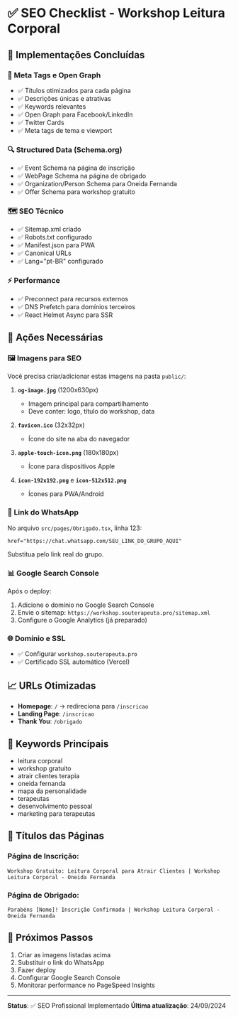 # ✅ SEO Checklist - Workshop Leitura Corporal

## 🎯 **Implementações Concluídas**

### **📱 Meta Tags e Open Graph**
- ✅ Títulos otimizados para cada página
- ✅ Descrições únicas e atrativas
- ✅ Keywords relevantes
- ✅ Open Graph para Facebook/LinkedIn
- ✅ Twitter Cards
- ✅ Meta tags de tema e viewport

### **🔍 Structured Data (Schema.org)**
- ✅ Event Schema na página de inscrição
- ✅ WebPage Schema na página de obrigado
- ✅ Organization/Person Schema para Oneida Fernanda
- ✅ Offer Schema para workshop gratuito

### **🗺️ SEO Técnico**
- ✅ Sitemap.xml criado
- ✅ Robots.txt configurado
- ✅ Manifest.json para PWA
- ✅ Canonical URLs
- ✅ Lang="pt-BR" configurado

### **⚡ Performance**
- ✅ Preconnect para recursos externos
- ✅ DNS Prefetch para domínios terceiros
- ✅ React Helmet Async para SSR

## 🚨 **Ações Necessárias**

### **🖼️ Imagens para SEO**
Você precisa criar/adicionar estas imagens na pasta `public/`:

1. **`og-image.jpg`** (1200x630px)
   - Imagem principal para compartilhamento
   - Deve conter: logo, título do workshop, data

2. **`favicon.ico`** (32x32px)
   - Ícone do site na aba do navegador

3. **`apple-touch-icon.png`** (180x180px)
   - Ícone para dispositivos Apple

4. **`icon-192x192.png`** e **`icon-512x512.png`**
   - Ícones para PWA/Android

### **🔗 Link do WhatsApp**
No arquivo `src/pages/Obrigado.tsx`, linha 123:
```tsx
href="https://chat.whatsapp.com/SEU_LINK_DO_GRUPO_AQUI"
```
Substitua pelo link real do grupo.

### **📊 Google Search Console**
Após o deploy:
1. Adicione o domínio no Google Search Console
2. Envie o sitemap: `https://workshop.souterapeuta.pro/sitemap.xml`
3. Configure o Google Analytics (já preparado)

### **🌐 Domínio e SSL**
- ✅ Configurar `workshop.souterapeuta.pro`
- ✅ Certificado SSL automático (Vercel)

## 📈 **URLs Otimizadas**

- **Homepage**: `/` → redireciona para `/inscricao`
- **Landing Page**: `/inscricao` 
- **Thank You**: `/obrigado`

## 🎯 **Keywords Principais**

- leitura corporal
- workshop gratuito
- atrair clientes terapia
- oneida fernanda
- mapa da personalidade
- terapeutas
- desenvolvimento pessoal
- marketing para terapeutas

## 📱 **Títulos das Páginas**

### Página de Inscrição:
`Workshop Gratuito: Leitura Corporal para Atrair Clientes | Workshop Leitura Corporal - Oneida Fernanda`

### Página de Obrigado:
`Parabéns [Nome]! Inscrição Confirmada | Workshop Leitura Corporal - Oneida Fernanda`

## 🚀 **Próximos Passos**

1. Criar as imagens listadas acima
2. Substituir o link do WhatsApp
3. Fazer deploy
4. Configurar Google Search Console
5. Monitorar performance no PageSpeed Insights

---

**Status**: ✅ SEO Profissional Implementado
**Última atualização**: 24/09/2024
